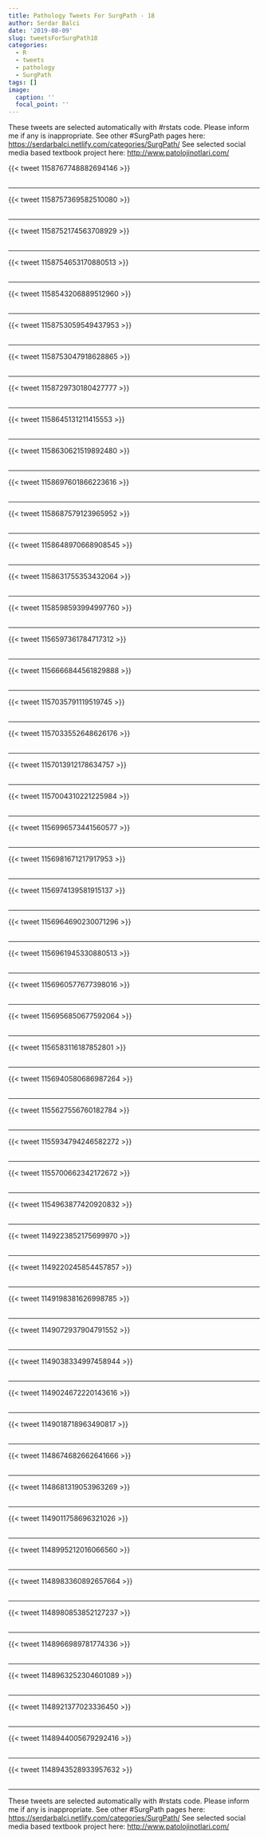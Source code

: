 ```yaml
---
title: Pathology Tweets For SurgPath - 18
author: Serdar Balci
date: '2019-08-09'
slug: tweetsForSurgPath18
categories:
  - R
  - tweets
  - pathology
  - SurgPath
tags: []
image:
  caption: ''
  focal_point: ''
---
```



These tweets are selected automatically with #rstats code. Please inform me if any is inappropriate.
See other #SurgPath pages here: https://serdarbalci.netlify.com/categories/SurgPath/ 
See selected social media based textbook project here: http://www.patolojinotlari.com/

{{< tweet 1158767748882694146 >}}
<br>
<br>
<hr>
{{< tweet 1158757369582510080 >}}
<br>
<br>
<hr>
{{< tweet 1158752174563708929 >}}
<br>
<br>
<hr>
{{< tweet 1158754653170880513 >}}
<br>
<br>
<hr>
{{< tweet 1158543206889512960 >}}
<br>
<br>
<hr>
{{< tweet 1158753059549437953 >}}
<br>
<br>
<hr>
{{< tweet 1158753047918628865 >}}
<br>
<br>
<hr>
{{< tweet 1158729730180427777 >}}
<br>
<br>
<hr>
{{< tweet 1158645131211415553 >}}
<br>
<br>
<hr>
{{< tweet 1158630621519892480 >}}
<br>
<br>
<hr>
{{< tweet 1158697601866223616 >}}
<br>
<br>
<hr>
{{< tweet 1158687579123965952 >}}
<br>
<br>
<hr>
{{< tweet 1158648970668908545 >}}
<br>
<br>
<hr>
{{< tweet 1158631755353432064 >}}
<br>
<br>
<hr>
{{< tweet 1158598593994997760 >}}
<br>
<br>
<hr>
{{< tweet 1156597361784717312 >}}
<br>
<br>
<hr>
{{< tweet 1156666844561829888 >}}
<br>
<br>
<hr>
{{< tweet 1157035791119519745 >}}
<br>
<br>
<hr>
{{< tweet 1157033552648626176 >}}
<br>
<br>
<hr>
{{< tweet 1157013912178634757 >}}
<br>
<br>
<hr>
{{< tweet 1157004310221225984 >}}
<br>
<br>
<hr>
{{< tweet 1156996573441560577 >}}
<br>
<br>
<hr>
{{< tweet 1156981671217917953 >}}
<br>
<br>
<hr>
{{< tweet 1156974139581915137 >}}
<br>
<br>
<hr>
{{< tweet 1156964690230071296 >}}
<br>
<br>
<hr>
{{< tweet 1156961945330880513 >}}
<br>
<br>
<hr>
{{< tweet 1156960577677398016 >}}
<br>
<br>
<hr>
{{< tweet 1156956850677592064 >}}
<br>
<br>
<hr>
{{< tweet 1156583116187852801 >}}
<br>
<br>
<hr>
{{< tweet 1156940580686987264 >}}
<br>
<br>
<hr>
{{< tweet 1155627556760182784 >}}
<br>
<br>
<hr>
{{< tweet 1155934794246582272 >}}
<br>
<br>
<hr>
{{< tweet 1155700662342172672 >}}
<br>
<br>
<hr>
{{< tweet 1154963877420920832 >}}
<br>
<br>
<hr>
{{< tweet 1149223852175699970 >}}
<br>
<br>
<hr>
{{< tweet 1149220245854457857 >}}
<br>
<br>
<hr>
{{< tweet 1149198381626998785 >}}
<br>
<br>
<hr>
{{< tweet 1149072937904791552 >}}
<br>
<br>
<hr>
{{< tweet 1149038334997458944 >}}
<br>
<br>
<hr>
{{< tweet 1149024672220143616 >}}
<br>
<br>
<hr>
{{< tweet 1149018718963490817 >}}
<br>
<br>
<hr>
{{< tweet 1148674682662641666 >}}
<br>
<br>
<hr>
{{< tweet 1148681319053963269 >}}
<br>
<br>
<hr>
{{< tweet 1149011758696321026 >}}
<br>
<br>
<hr>
{{< tweet 1148995212016066560 >}}
<br>
<br>
<hr>
{{< tweet 1148983360892657664 >}}
<br>
<br>
<hr>
{{< tweet 1148980853852127237 >}}
<br>
<br>
<hr>
{{< tweet 1148966989781774336 >}}
<br>
<br>
<hr>
{{< tweet 1148963252304601089 >}}
<br>
<br>
<hr>
{{< tweet 1148921377023336450 >}}
<br>
<br>
<hr>
{{< tweet 1148944005679292416 >}}
<br>
<br>
<hr>
{{< tweet 1148943528933957632 >}}
<br>
<br>
<hr>


These tweets are selected automatically with #rstats code. Please inform me if any is inappropriate.
See other #SurgPath pages here: https://serdarbalci.netlify.com/categories/SurgPath/ 
See selected social media based textbook project here: http://www.patolojinotlari.com/
